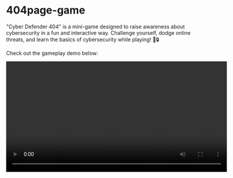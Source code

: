 # 404page-game
"Cyber Defender 404" is a mini-game designed to raise awareness about cybersecurity in a fun and interactive way. Challenge yourself, dodge online threats, and learn the basics of cybersecurity while playing! 🚀🔒

Check out the gameplay demo below:

<video src="images/demo-video.mp4" controls width="600"></video>
